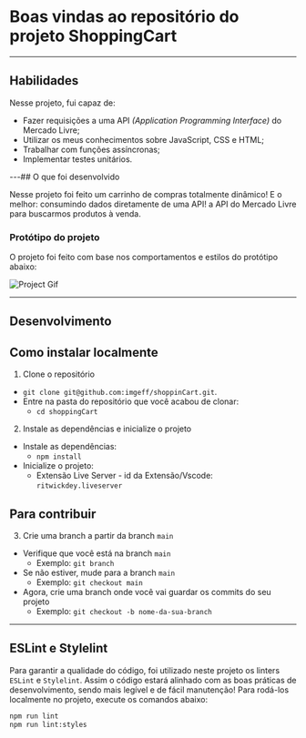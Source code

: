 # Boas vindas ao repositório do projeto ShoppingCart

---

## Habilidades

Nesse projeto, fui capaz de:

- Fazer requisições a uma API *(Application Programming Interface)* do Mercado Livre;
- Utilizar os meus conhecimentos sobre JavaScript, CSS e HTML;
- Trabalhar com funções assíncronas;
- Implementar testes unitários.

---## O que foi desenvolvido

Nesse projeto foi feito um carrinho de compras totalmente dinâmico! E o melhor: consumindo dados diretamente de uma API! a API do Mercado Livre para buscarmos produtos à venda.

### Protótipo do projeto

O projeto foi feito com base nos comportamentos e estilos do protótipo abaixo:

![Project Gif](./prototipo.gif)

---

## Desenvolvimento

## Como instalar localmente

1. Clone o repositório

- `git clone git@github.com:imgeff/shoppinCart.git`.
- Entre na pasta do repositório que você acabou de clonar:
  - `cd shoppingCart`

2. Instale as dependências e inicialize o projeto

- Instale as dependências:
  - `npm install`
- Inicialize o projeto:
  - Extensão Live Server - id da Extensão/Vscode: `ritwickdey.liveserver`

## Para contribuir

3. Crie uma branch a partir da branch `main`

- Verifique que você está na branch `main`
  - Exemplo: `git branch`
- Se não estiver, mude para a branch `main`
  - Exemplo: `git checkout main`
- Agora, crie uma branch onde você vai guardar os commits do seu projeto
  - Exemplo: `git checkout -b nome-da-sua-branch`

---

## ESLint e Stylelint

Para garantir a qualidade do código, foi utilizado neste projeto os linters `ESLint` e `Stylelint`.
Assim o código estará alinhado com as boas práticas de desenvolvimento, sendo mais legível e de fácil manutenção! Para rodá-los localmente no projeto, execute os comandos abaixo:

```bash
npm run lint
npm run lint:styles
```
